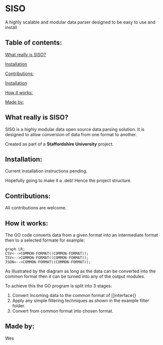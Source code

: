 # SISO
A highly scalable and modular data parser designed to be easy to use and install

## Table of contents:

[What really is SISO?](##What-really-is-SISO?)

[Installation](##Installation)

[Contributions:](##Contributions:)

[Installation](##Installation:)

[How it works:](##How-it-works:)

[Made by:](##Made-by:)

## What really is SISO?

SISO is a highly modular data open source data parsing solution. It is designed to allow conversion of data from one format to another.

Created as part of a **Staffordshire University** project.

## Installation:

Current installation instructions pending.

Hopefully going to make it a .deb! Hence the project structure.

## Contributions:

All contributions are welcome.

## How it works:

The GO code converts data from a given format into an intermediate format then to a selected formate for example:

```mermaid
graph LR;
CSV<-->COMMON-FORMAT((COMMON-FORMAT));
TSV<-->COMMON-FORMAT((COMMON-FORMAT));
JSON<-->COMMON-FORMAT((COMMON-FORMAT));
```

As illustrated by the diagram as long as the data can be converted into the common format then it can be turned into any of the output modules.

To achieve this the GO program is split into 3 stages:

1. Convert Incoming data to the common format of []interface{}
2. Apply any simple filtering techniques as shown in the example filter folder.
3. Convert from common format into chosen format.

## Made by:
Wes